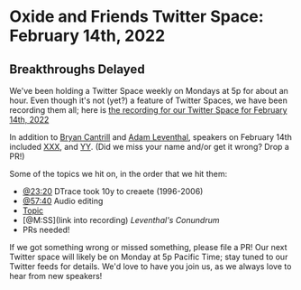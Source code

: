 # Oxide and Friends Twitter Space: February 14th, 2022

## Breakthroughs Delayed

We've been holding a Twitter Space weekly on Mondays at 5p for about an hour.
Even though it's not (yet?) a feature of Twitter Spaces, we have been
recording them all; here is
[the recording for our Twitter Space for February 14th, 2022](https://youtu.be/MyGgkBxz-mg)

In addition to
[Bryan Cantrill](https://twitter.com/bcantrill) and
[Adam Leventhal](https://twitter.com/ahl),
speakers on February 14th included
[XXX](),
and [YY]().
(Did we miss your name and/or get it wrong? Drop a PR!)

Some of the topics we hit on, in the order that we hit them:

- [@23:20](https://youtu.be/MyGgkBxz-mg?t=1403) DTrace took 10y to creaete (1996-2006)
- [@57:40](https://www.youtube.com/watch?v=MyGgkBxz-mg&t=3460s) Audio editing
- [Topic](link)
- [@M:SS](link into recording)
  *Leventhal's Conundrum*
- PRs needed!

If we got something wrong or missed something, please file a PR!
Our next Twitter space will likely be on Monday at 5p Pacific Time; stay tuned
to our Twitter feeds for details.  We'd love to have you join us, as we
always love to hear from new speakers!

